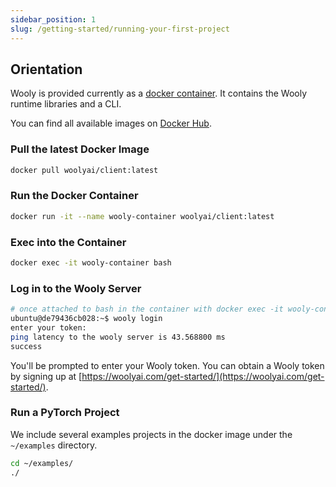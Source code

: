 ```yaml
---
sidebar_position: 1
slug: /getting-started/running-your-first-project
---
```


## Orientation

Wooly is provided currently as a [docker container](https://www.docker.com/resources/what-container/). It contains the Wooly runtime libraries and a CLI.

You can find all available images on [Docker Hub](https://hub.docker.com/r/woolyai/client).

### Pull the latest Docker Image

```bash
docker pull woolyai/client:latest
```

### Run the Docker Container

```bash
docker run -it --name wooly-container woolyai/client:latest
```

### Exec into the Container

```bash
docker exec -it wooly-container bash
```

### Log in to the Wooly Server

```bash
# once attached to bash in the container with docker exec -it wooly-container bash
ubuntu@de79436cb028:~$ wooly login
enter your token: 
ping latency to the wooly server is 43.568800 ms
success
```

You'll be prompted to enter your Wooly token. You can obtain a Wooly token by signing up at [https://woolyai.com/get-started/](https://woolyai.com/get-started/).

### Run a PyTorch Project

We include several examples projects in the docker image under the `~/examples` directory.

```bash
cd ~/examples/
./
```





